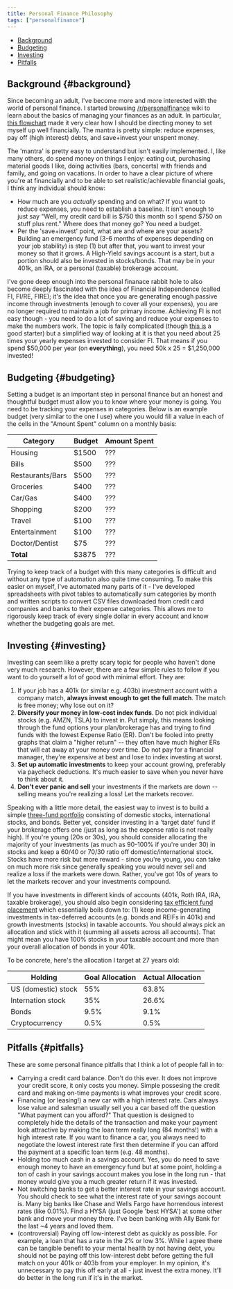 ```yaml
---
title: Personal Finance Philosophy
tags: ["personalfinance"]
---
```


- [Background](#background)
- [Budgeting](#budgeting)
- [Investing](#investing)
- [Pitfalls](#pitfalls)

## Background {#background}

Since becoming an adult, I've become more and more interested with the world of personal finance. I started browsing [/r/personalfinance](http://www.reddit.com/r/personalfinance/wiki) wiki to learn about the basics of managing your finances as an adult. In particular, [this flowchart](https://i.imgur.com/lSoUQr2.png) made it very clear how I should be directing money to set myself up well financially. The mantra is pretty simple: reduce expenses, pay off (high interest) debts, and save+invest your unspent money.

The 'mantra' is pretty easy to understand but isn't easily implemented. I, like many others, do spend money on things I enjoy: eating out, purchasing material goods I like, doing activities (bars, concerts) with friends and family, and going on vacations. In order to have a clear picture of where you're at financially and to be able to set realistic/achievable financial goals, I think any individual should know:

- How much are you *actually* spending and on what? If you want to reduce expenses, you need to establish a baseline. It isn't enough to just say "Well, my credit card bill is $750 this month so I spend $750 on stuff plus rent." Where does that money go? You need a budget.
- Per the 'save+invest' point, what are and where are your assets? Building an emergency fund (3-6 months of expenses depending on your job stability) is step (1) but after that, you want to invest your money so that it grows. A High-Yield savings account is a start, but a portion should also be invested in stocks/bonds. That may be in your 401k, an IRA, or a personal (taxable) brokerage account.

I've gone deep enough into the personal finanace rabbit hole to also become deeply fascinated with the idea of Financial Independence (called FI, FI/RE, FIRE); it's the idea that once you are generating enough passive income through investments (enough to cover all your expenses), you are no longer required to maintain a job for primary income. Achieving FI is not easy though - you need to do a lot of saving and reduce your expenses to make the numbers work. The topic is faily complicated (though [this is](https://www.reddit.com/r/financialindependence/wiki/faq) a good starter) but a simplified way of looking at it is that you need about 25 times your yearly expenses invested to consider FI. That means if you spend $50,000 per year (on **everything**), you need 50k x 25 = $1,250,000 invested!


## Budgeting {#budgeting}

Setting a budget is an important step in personal finance but an honest and thoughtful budget must allow you to know where your money is going. You need to be tracking your expenses in categories. Below is an example budget (very similar to the one I use) where you would fill a value in each of the cells in the "Amount Spent" column on a monthly basis:

| Category         | Budget | Amount Spent |
|------------------|--------|--------------|
| Housing          | $1500  | ???          |
| Bills            | $500   | ???          |
| Restaurants/Bars | $500   | ???          |
| Groceries        | $400   | ???          |
| Car/Gas          | $400   | ???          |
| Shopping         | $200   | ???          |
| Travel           | $100   | ???          |
| Entertainment    | $100   | ???          |
| Doctor/Dentist   | $75    | ???          |
| **Total**        | $3875  | ???          |

Trying to keep track of a budget with this many categories is difficult and without any type of automation also quite time consuming. To make this easier on myself, I've automated many parts of it - I've developed spreadsheets with pivot tables to automatically sum categories by month and written scripts to convert CSV files downloaded from credit card companies and banks to their expense categories. This allows me to rigorously keep track of every single dollar in every account and know whether the budgeting goals are met.


## Investing {#investing}

Investing can seem like a pretty scary topic for people who haven't done very much research. However, there are a few simple rules to follow if you want to do yourself a lot of good with minimal effort. They are:

1. If your job has a 401k (or similar e.g. 403b) investment account with a company match, **always invest enough to get the full match**. The match is free money; why lose out on it?
2. **Diversify your money in low-cost index funds**. Do not pick individual stocks (e.g. AMZN, TSLA) to invest in. Put simply, this means looking through the fund options your plan/brokerage has and trying to find funds with the lowest Expense Ratio (ER). Don't be fooled into pretty graphs that claim a "higher return" -- they often have much higher ERs that will eat away at your money over time. Do not pay for a financial manager, they're expensive at best and lose to index investing at worst.
3. **Set up automatic investments** to keep your account growing, preferably via paycheck deductions. It's much easier to save when you never have to think about it.
4. **Don't ever panic and sell** your investments if the markets are down -- selling means you're realizing a loss! Let the markets recover.

Speaking with a little more detail, the easiest way to invest is to build a simple [three-fund portfolio](https://www.bogleheads.org/wiki/Three-fund_portfolio) consisting of domestic stocks, international stocks, and bonds. Better yet, consider investing in a 'target date' fund if your brokerage offers one (just as long as the expense ratio is not really high). If you're young (20s or 30s), you should consider allocating the majority of your investments (as much as 90-100% if you're under 30) in stocks and keep a 60/40 or 70/30 ratio off domestic/international stock. Stocks have more risk but more reward - since you're young, you can take on much more risk since generally speaking you would never sell and realize a loss if the markets were down. Rather, you've got 10s of years to let the markets recover and your investments compound.

If you have investments in different kinds of accounts (401k, Roth IRA, IRA, taxable brokerage), you should also begin considering [tax efficient fund placement](https://www.bogleheads.org/wiki/Tax-efficient_fund_placement) which essentially boils down to: (1) keep income-generating investments in tax-deferred accounts (e.g. bonds and REIFs in 401k) and growth investments (stocks) in taxable accounts. You should always pick an allocation and stick with it (summing all assets across all accounts). That might mean you have 100% stocks in your taxable account and more than your overall allocation of bonds in your 401k.

To be concrete, here's the allocation I target at 27 years old:

| Holding             | Goal Allocation | Actual Allocation |
|---------------------|-----------------|-------------------|
| US (domestic) stock | 55%             | 63.8%             |
| Internation stock   | 35%             | 26.6%             |
| Bonds               | 9.5%            | 9.1%              |
| Cryptocurrency      | 0.5%            | 0.5%              |


## Pitfalls {#pitfalls}

These are some personal finance pitfalls that I think a lot of people fall in to:

- Carrying a credit card balance. Don't do this ever. It does not improve your credit score, it only costs you money. Simple possesing the credit card and making on-time payments is what improves your credit score.
- Financing (or leasing!) a new car with a high interest rate. Cars always lose value and salesman usually sell you a car based off the question "What payment can you afford?" That question is designed to completely hide the details of the transaction and make your payment look attractive by making the loan term really long (84 months!) with a high interest rate. If you want to finance a car, you always need to negotiate the lowest interest rate first then determine if you can afford the payment at a specific loan term (e.g. 48 months).
- Holding too much cash in a savings account. Yes, you do need to save enough money to have an emergency fund but at some point, holding a ton of cash in your savings account makes you lose in the long run - that money would give you a much greater return if it was invested.
- Not switching banks to get a better interest rate in your savings account. You should check to see what the interest rate of your savings account is. Many big banks like Chase and Wells Fargo have horrendous interest rates (like 0.01%). Find a HYSA (just Google 'best HYSA') at some other bank and move your money there. I've been banking with Ally Bank for the last ~4 years and loved them.
- (controversial) Paying off low-interest debt as quickly as possible. For example, a loan that has a rate in the 2% or low 3%. While I agree there can be tangible benefit to your mental health by not having debt, you should not be paying off this low-interest debt before getting the full match on your 401k or 403b from your employer. In my opinion, it's unnecessary to pay this off early at all - just invest the extra money. It'll do better in the long run if it's in the market.
